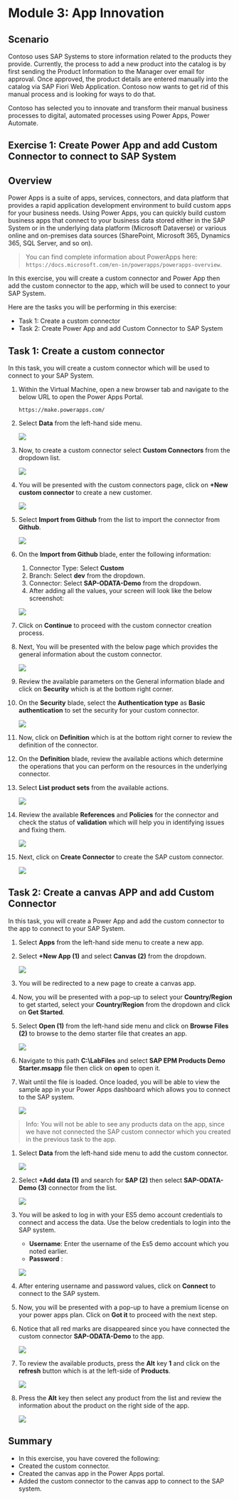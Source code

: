 # Module 3: App Innovation

## Scenario
 
Contoso uses SAP Systems to store information related to the products they provide. Currently, the process to add a new product into the catalog is by first sending the Product Information to the Manager over email for approval. Once approved, the product details are entered manually into the catalog via SAP Fiori Web Application. Contoso now wants to get rid of this manual process and is looking for ways to do that.

Contoso has selected you to innovate and transform their manual business processes to digital, automated processes using Power Apps, Power Automate.

## Exercise 1: Create Power App and add Custom Connector to connect to SAP System

## Overview

Power Apps is a suite of apps, services, connectors, and data platform that provides a rapid application development environment to build custom apps for your business needs. Using Power Apps, you can quickly build custom business apps that connect to your business data stored either in the SAP System or in the underlying data platform (Microsoft Dataverse) or various online and on-premises data sources (SharePoint, Microsoft 365, Dynamics 365, SQL Server, and so on).

> You can find complete information about PowerApps here: `https://docs.microsoft.com/en-in/powerapps/powerapps-overview`.

In this exercise, you will create a custom connector and Power App then add the custom connector to the app, which will be used to connect to your SAP System.

Here are the tasks you will be performing in this exercise:

  * Task 1: Create a custom connector
  * Task 2: Create Power App and add Custom Connector to SAP System
  
## Task 1: Create a custom connector

In this task, you will create a custom connector which will be used to connect to your SAP System.

1. Within the Virtual Machine, open a new browser tab and navigate to the below URL to open the Power Apps Portal.

   ```
   https://make.powerapps.com/
   ```
   
1. Select **Data** from the left-hand side menu.

   ![](https://github.com/CloudLabsAI-Azure/AIW-SAP-on-Azure/blob/main/media/M3-Ex1-powerapps-1.png?raw=true)

1. Now, to create a custom connector select **Custom Connectors** from the dropdown list.

   ![](https://github.com/CloudLabsAI-Azure/AIW-SAP-on-Azure/blob/main/media/M3-Ex1-powerapps-2.png?raw=true)

1. You will be presented with the custom connectors page, click on **+New custom connector** to create a new customer.

   ![](https://github.com/CloudLabsAI-Azure/AIW-SAP-on-Azure/blob/main/media/M3-Ex1-powerapps-3.png?raw=true)

1. Select **Import from Github** from the list to import the connector from **Github**.

   ![](https://github.com/CloudLabsAI-Azure/AIW-SAP-on-Azure/blob/main/media/M3-Ex1-powerapps-3.1.png?raw=true)

1. On the **Import from Github** blade, enter the following information:

     1. Connector Type: Select **Custom**
     2. Branch: Select **dev** from the dropdown.
     3. Connector: Select **SAP-ODATA-Demo** from the dropdown.
     4. After adding all the values, your screen will look like the below screenshot:
   
     ![](https://github.com/CloudLabsAI-Azure/AIW-SAP-on-Azure/blob/main/media/M3-Ex1-powerapps-4.png?raw=true)

1. Click on **Continue** to proceed with the custom connector creation process.

1. Next, You will be presented with the below page which provides the general information about the custom connector.

   ![](https://github.com/CloudLabsAI-Azure/AIW-SAP-on-Azure/blob/main/media/M3-Ex1-powerapps-5.png?raw=true)

1. Review the available parameters on the General information blade and click on **Security** which is at the bottom right corner.

1. On the **Security** blade, select the **Authentication type** as **Basic authentication** to set the security for your custom connector.

   ![](https://github.com/CloudLabsAI-Azure/AIW-SAP-on-Azure/blob/main/media/M3-Ex1-powerapps-6.png?raw=true)
 
1. Now, click on **Definition** which is at the bottom right corner to review the definition of the connector.

1. On the **Definition** blade, review the available actions which determine the operations that you can perform on the resources in the underlying connector.

1. Select **List product sets** from the available actions.

   ![](https://github.com/CloudLabsAI-Azure/AIW-SAP-on-Azure/blob/main/media/M3-Ex1-powerapps-7.png?raw=true)

1. Review the available **References** and **Policies** for the connector and check the status of **validation** which will help you in identifying issues and fixing them.

   ![](https://github.com/CloudLabsAI-Azure/AIW-SAP-on-Azure/blob/main/media/M3-Ex1-powerapps-8.png?raw=true)

1. Next, click on **Create Connector** to create the SAP custom connector.

   ![](https://github.com/CloudLabsAI-Azure/AIW-SAP-on-Azure/blob/main/media/M3-Ex1-powerapps-9.png?raw=true)

## Task 2: Create a canvas APP and add Custom Connector 

In this task, you will create a Power App and add the custom connector to the app to connect to your SAP System.

1. Select **Apps** from the left-hand side menu to create a new app.

1. Select **+New App (1)** and select **Canvas (2)** from the dropdown.

   ![](https://github.com/CloudLabsAI-Azure/AIW-SAP-on-Azure/blob/main/media/M3-Ex1-canvasapp.png?raw=true)

1. You will be redirected to a new page to create a canvas app.

1. Now, you will be presented with a pop-up to select your **Country/Region** to get started, select your **Country/Region** from the dropdown and click on **Get Started**.

1. Select **Open (1)** from the left-hand side menu and click on **Browse Files (2)** to browse to the demo starter file that creates an app.

   ![](https://github.com/CloudLabsAI-Azure/AIW-SAP-on-Azure/blob/main/media/M3-Ex1-canvasapp-1.png?raw=true)

1. Navigate to this path **C:\LabFiles** and select **SAP EPM Products Demo Starter.msapp** file then click on **open** to open it.

1. Wait until the file is loaded. Once loaded, you will be able to view the sample app in your Power Apps dashboard which allows you to connect to the SAP system.

   ![](https://github.com/CloudLabsAI-Azure/AIW-SAP-on-Azure/blob/main/media/M3-Ex1-canvasapp-2.png?raw=true)

  > Info: You will not be able to see any products data on the app, since we have not connected the SAP custom connector which you created in the previous task to the app.

1. Select **Data** from the left-hand side menu to add the custom connector.

   ![](https://github.com/CloudLabsAI-Azure/AIW-SAP-on-Azure/blob/main/media/M3-Ex1-canvasapp-3.png?raw=true)

1. Select **+Add data (1)** and search for **SAP (2)** then select **SAP-ODATA-Demo (3)** connector from the list.

   ![](https://github.com/CloudLabsAI-Azure/AIW-SAP-on-Azure/blob/main/media/M3-Ex1-canvasapp-4.png?raw=true)

1. You will be asked to log in with your ES5 demo account credentials to connect and access the data. Use the below credentials to login into the SAP system.

     - **Username**: Enter the username of the Es5 demo account which you noted earlier.
     - **Password** : <inject key="AzureAdUserPassword"></inject>

   ![](https://github.com/CloudLabsAI-Azure/AIW-SAP-on-Azure/blob/main/media/M3-Ex1-canvasapp-5.png?raw=true)

1. After entering username and password values, click on **Connect** to connect to the SAP system.

1. Now, you will be presented with a pop-up to have a premium license on your power apps plan. Click on **Got it** to proceed with the next step.

1. Notice that all red marks are disappeared since you have connected the custom connector **SAP-ODATA-Demo** to the app.

   ![](https://github.com/CloudLabsAI-Azure/AIW-SAP-on-Azure/blob/main/media/M3-Ex1-canvasapp-8.png?raw=true)

1. To review the available products, press the **Alt** key **1** and click on the **refresh** button which is at the left-side of **Products**.

   ![](https://github.com/CloudLabsAI-Azure/AIW-SAP-on-Azure/blob/main/media/M3-Ex1-canvasapp-6.png?raw=true)

1. Press the **Alt** key then select any product from the list and review the information about the product on the right side of the app.

   ![](https://github.com/CloudLabsAI-Azure/AIW-SAP-on-Azure/blob/main/media/M3-Ex1-canvasapp-7.png?raw=true)


## Summary

* In this exercise, you have covered the following:
* Created the custom connector.
* Created the canvas app in the Power Apps portal.
* Added the custom connector to the canvas app to connect to the SAP system.
   
